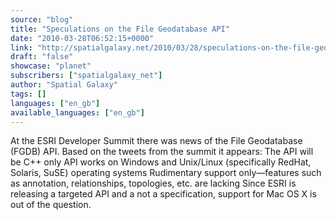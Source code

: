```yaml
---
source: "blog"
title: "Speculations on the File Geodatabase API"
date: "2010-03-28T06:52:15+0000"
link: "http://spatialgalaxy.net/2010/03/28/speculations-on-the-file-geodatabase-api/"
draft: "false"
showcase: "planet"
subscribers: ["spatialgalaxy_net"]
author: "Spatial Galaxy"
tags: []
languages: ["en_gb"]
available_languages: ["en_gb"]
---
```


At the ESRI Developer Summit there was news of the File Geodatabase (FGDB) API. Based on the tweets from the summit it appears:
  The API will be C++ only
  API works on Windows and Unix/Linux (specifically RedHat, Solaris, SuSE) operating systems
  Rudimentary support only&mdash;features such as annotation, relationships, topologies, etc. are lacking
  Since ESRI is releasing a targeted API and a not a specification, support for Mac OS X is out of the question.
